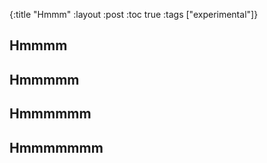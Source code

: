 {:title "Hmmm"
 :layout :post
 :toc true
 :tags ["experimental"]}

## Hmmmm 
## Hmmmmm
## Hmmmmmm
## Hmmmmmmm